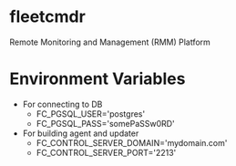 # fleetcmdr
Remote Monitoring and Management (RMM) Platform

# Environment Variables
- For connecting to DB
  - FC_PGSQL_USER='postgres'
  - FC_PGSQL_PASS='somePaSSw0RD'
- For building agent and updater
  - FC_CONTROL_SERVER_DOMAIN='mydomain.com'
  - FC_CONTROL_SERVER_PORT='2213'




